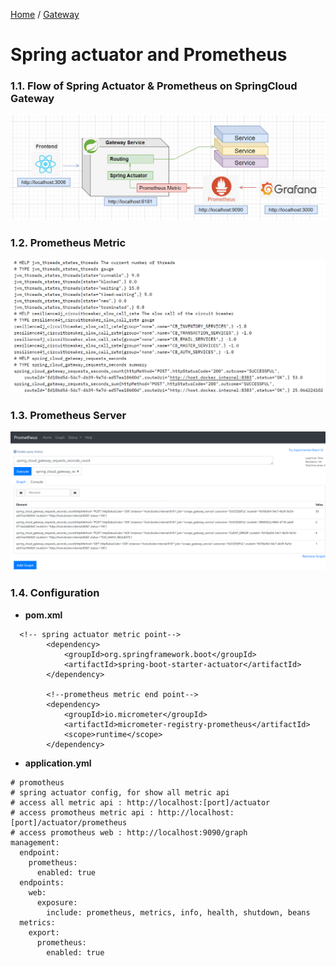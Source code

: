 [Home](https://github.com/springboot-microservices-project/) /
[Gateway](https://github.com/springboot-microservices-project/.github/blob/main/profile/page/gateway-service/readme.md)

# Spring actuator and Prometheus

### 1.1. Flow of Spring Actuator & Prometheus on SpringCloud Gateway
![alt text](https://github.com/springboot-microservices-project/.github/blob/main/profile/page/gateway-service/image/gw-actuator-prometheus-grafana-flow.png?raw=false)

### 1.2. Prometheus Metric
![alt text](https://github.com/springboot-microservices-project/.github/blob/main/profile/page/gateway-service/image/gw-metric.png?raw=true)

### 1.3. Prometheus Server
![alt text](https://github.com/springboot-microservices-project/.github/blob/main/profile/page/gateway-service/image/gw-prometheus.png?raw=true)

### 1.4. Configuration 
- **pom.xml**
```
  <!-- spring actuator metric point-->
        <dependency>
            <groupId>org.springframework.boot</groupId>
            <artifactId>spring-boot-starter-actuator</artifactId>
        </dependency>

        <!--prometheus metric end point-->
        <dependency>
            <groupId>io.micrometer</groupId>
            <artifactId>micrometer-registry-prometheus</artifactId>
            <scope>runtime</scope>
        </dependency>
```

- **application.yml**
```
# promotheus
# spring actuator config, for show all metric api
# access all metric api : http://localhost:[port]/actuator
# access promotheus metric api : http://localhost:[port]/actuator/prometheus
# access promotheus web : http://localhost:9090/graph
management:
  endpoint:
    prometheus:
      enabled: true
  endpoints:
    web:
      exposure:
        include: prometheus, metrics, info, health, shutdown, beans
  metrics:
    export:
      prometheus:
        enabled: true
```





